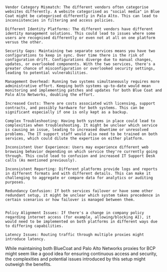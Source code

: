     Vendor Category Mismatch: The different vendors often categorise websites differently. A website categorised as "social media" in Blue Coat might be categorised differently in Palo Alto. This can lead to inconsistencies in filtering and access policies.

    Different Identity Platforms: The different vendors have different identity management solutions. This could lead to issues where some users are recognised differently or even not at all on one platform versus the other.

    Security Gaps: Maintaining two separate services means you have two configurations to keep in sync. Over time there is the risk of configuration drift. Configurations diverge due to manual changes, updates, or overlooked components. With the two services, there's a greater chance of misconfiguration or overlooked security settings, leading to potential vulnerabilities.

    Management Overhead: Running two systems simultaneously requires more administrative effort. Keeping both systems up-to-date would mean monitoring and implementing patches and updates for both Blue Coat and Palo Alto Networks, doubling the effort.

    Increased Costs: There are costs associated with licensing, support contracts, and possibly hardware for both systems. This can be significant especially if one is only kept as a backup.

    Complex Troubleshooting: Having both systems in place could lead to complexities when troubleshooting. It might be unclear which service is causing an issue, leading to increased downtime or unresolved problems. The IT support staff would also need to be trained on both services, which could dilute the expertise on either platform.

    Inconsistent User Experience: Users may experience different web browsing behavior depending on which service they're currently going through. This could lead to confusion and increased IT Support Desk calls (As mentioned previously).

    Inconsistent Reporting: Different platforms provide logs and reports in different formats and with different details. This can make it challenging to aggregate or compare data for analytics or auditing purposes.

    Redundancy Confusion: If both services failover or have some other redundant setup, it might be unclear which system takes precedence in certain scenarios or how failover is managed between them.


    Policy Alignment Issues: If there's a change in company policy regarding internet access (for example, allowing/blocking AI), it would need to be implemented on both platforms in different ways due to differing capabilities.

    Latency Issues: Routing traffic through multiple proxies might introduce latency.

    
While maintaining both BlueCoat and Palo Alto Networks proxies for BCP might seem like a good idea for ensuring continuous access and security, the complexities and potential issues introduced by this setup might outweigh the benefits.
